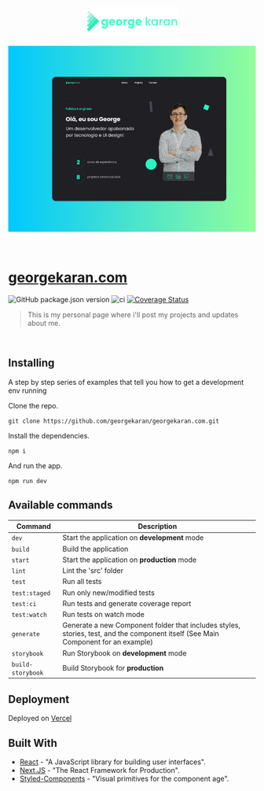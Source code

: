 <div align="center">
  <img src="docs/images/logo.png" width="188" height="60"/>
  <br/>
  <br/>

  <img src="docs/images/cover.png" />
</div>

<br/>
<br/>

# [georgekaran.com](https://georgekaran.com)
![GitHub package.json version](https://img.shields.io/badge/version-1.0.0-orange)
![ci](https://github.com/georgekaran/georgekaran.com/workflows/ci/badge.svg)
[![Coverage Status](https://coveralls.io/repos/github/georgekaran/georgekaran.com/badge.svg?branch=master)](https://coveralls.io/github/georgekaran/georgekaran.com?branch=master)

> This is my personal page where i'll post my projects and updates about me.

<br/>

## Installing

A step by step series of examples that tell you how to get a development env running

Clone the repo.
```
git clone https://github.com/georgekaran/georgekaran.com.git
```

Install the dependencies.
```
npm i
```

And run the app.
```
npm run dev
```

## Available commands

| Command | Description |
|---|---|
| ```dev```  | Start the application on **development** mode  |
| ```build```  | Build the application  |
| ```start```  |  Start the application on **production** mode |
| ```lint```  | Lint the 'src' folder |
| ```test```  |  Run all tests |
| ```test:staged```  | Run only new/modified tests |
| ```test:ci```  | Run tests and generate coverage report  |
| ```test:watch```  | Run tests on watch mode  |
| ```generate```  | Generate a new Component folder that includes styles, stories, test, and the component itself (See Main Component for an example)  |
| ```storybook```  | Run Storybook on **development** mode  |
| ```build-storybook```  | Build Storybook for **production**  |

## Deployment

Deployed on [Vercel](vercel.com)

## Built With

* [React](https://reactjs.org/) - "A JavaScript library for building user interfaces".
* [Next.JS](https://nextjs.org/docs) - "The React Framework for Production".
* [Styled-Components](https://styled-components.com/) - "Visual primitives for the component age".
